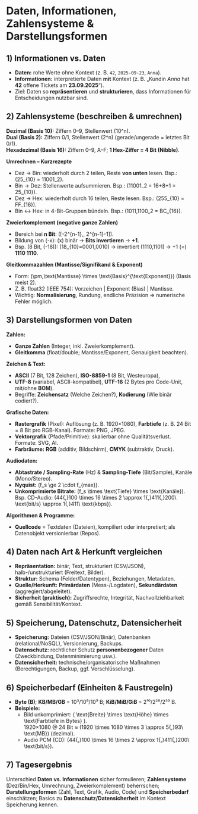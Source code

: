 # Daten, Informationen, Zahlensysteme & Darstellungsformen

## 1) Informationen vs. Daten
- **Daten:** rohe Werte ohne Kontext (z. B. `42`, `2025-09-23`, `Anna`).
- **Informationen:** interpretierte Daten **mit** Kontext (z. B. „Kundin *Anna* hat **42** offene Tickets am **23.09.2025**“).
- Ziel: Daten so **repräsentieren** und **strukturieren**, dass Informationen für Entscheidungen nutzbar sind.

## 2) Zahlensysteme (beschreiben & umrechnen)
**Dezimal (Basis 10):** Ziffern 0–9, Stellenwert \(10^n\).  
**Dual (Basis 2):** Ziffern 0/1, Stellenwert \(2^n\) (gerade/ungerade = letztes Bit 0/1).  
**Hexadezimal (Basis 16):** Ziffern 0–9, A–F; **1 Hex-Ziffer = 4 Bit (Nibble)**.

**Umrechnen – Kurzrezepte**
- Dez → Bin: wiederholt durch 2 teilen, Reste **von unten** lesen. Bsp.: \(25_{10} = 11001_2\).
- Bin → Dez: Stellenwerte aufsummieren. Bsp.: \(11001_2 = 16+8+1 = 25_{10}\).
- Dez → Hex: wiederholt durch 16 teilen, Reste lesen. Bsp.: \(255_{10} = FF_{16}\).
- Bin ↔ Hex: in 4-Bit-Gruppen bündeln. Bsp.: \(1011\,1100_2 = BC_{16}\).

**Zweierkomplement (negative ganze Zahlen)**
- Bereich bei **n Bit**: \([-2^{n-1},\, 2^{n-1}-1]\).
- Bildung von \(-x\): \(x\) binär → **Bits invertieren** → **+1**.
- Bsp. (8 Bit, \(-18\)): \(18_{10}=0001\,0010\) → invertiert \(1110\,1101\) → +1 \(=\) **1110 1110**.

**Gleitkommazahlen (Mantisse/Signifikand & Exponent)**
- Form: \(\pm\,\text{Mantisse} \times \text{Basis}^{\text{Exponent}}\) (Basis meist 2).
- Z. B. float32 (IEEE 754): Vorzeichen | Exponent (Bias) | Mantisse.  
- Wichtig: **Normalisierung**, Rundung, endliche Präzision ⇒ numerische Fehler möglich.

## 3) Darstellungsformen von Daten
**Zahlen:**  
- **Ganze Zahlen** (Integer, inkl. Zweierkomplement).  
- **Gleitkomma** (float/double; Mantisse/Exponent, Genauigkeit beachten).

**Zeichen & Text:**  
- **ASCII** (7 Bit, 128 Zeichen), **ISO-8859-1** (8 Bit, Westeuropa),  
- **UTF-8** (variabel, ASCII-kompatibel), **UTF-16** (2 Bytes pro Code-Unit, mit/ohne **BOM**).  
- Begriffe: **Zeichensatz** (Welche Zeichen?), **Kodierung** (Wie binär codiert?).

**Grafische Daten:**  
- **Rastergrafik** (Pixel): Auflösung (z. B. 1920×1080), **Farbtiefe** (z. B. 24 Bit = 8 Bit pro RGB-Kanal). Formate: PNG, JPEG.  
- **Vektorgrafik** (Pfade/Primitive): skalierbar ohne Qualitätsverlust. Formate: SVG, AI.  
- **Farbräume:** **RGB** (additiv, Bildschirm), **CMYK** (subtraktiv, Druck).

**Audiodaten:**  
- **Abtastrate / Sampling-Rate** (Hz) & **Sampling-Tiefe** (Bit/Sample), Kanäle (Mono/Stereo).  
- **Nyquist:** \(f_s \ge 2 \cdot f_{max}\).  
- **Unkomprimierte Bitrate:** \(f_s \times \text{Tiefe} \times \text{Kanäle}\).  
  Bsp. CD-Audio: \(44{,}100 \times 16 \times 2 \approx 1{,}411{,}200\ \text{bit/s} \approx 1{,}411\ \text{kbps}\).

**Algorithmen & Programme:**  
- **Quellcode** = Textdaten (Dateien), kompiliert oder interpretiert; als Datenobjekt versionierbar (Repos).

## 4) Daten nach Art & Herkunft vergleichen
- **Repräsentation:** binär, Text, strukturiert (CSV/JSON), halb-/unstrukturiert (Freitext, Bilder).  
- **Struktur:** Schema (Felder/Datentypen), Beziehungen, Metadaten.  
- **Quelle/Herkunft:** **Primärdaten** (Mess-/Logdaten), **Sekundärdaten** (aggregiert/abgeleitet).  
- **Sicherheit (praktisch):** Zugriffsrechte, Integrität, Nachvollziehbarkeit gemäß Sensibilität/Kontext.

## 5) Speicherung, Datenschutz, Datensicherheit
- **Speicherung:** Dateien (CSV/JSON/Binär), Datenbanken (relational/NoSQL), Versionierung, Backups.  
- **Datenschutz:** rechtlicher Schutz **personenbezogener** Daten (Zweckbindung, Datenminimierung usw.).  
- **Datensicherheit:** technische/organisatorische Maßnahmen (Berechtigungen, Backup, ggf. Verschlüsselung).

## 6) Speicherbedarf (Einheiten & Faustregeln)
- **Byte (B)**; **KB/MB/GB** = 10³/10⁶/10⁹ B; **KiB/MiB/GiB** = 2¹⁰/2²⁰/2³⁰ B.  
- **Beispiele:**  
  - Bild unkomprimiert: \( \text{Breite} \times \text{Höhe} \times \text{Farbtiefe in Bytes} \).  
    1920×1080 @ 24 Bit ≈ \(1920 \times 1080 \times 3 \approx 5{,}93\ \text{MB}\) (dezimal).  
  - Audio PCM (CD): \(44{,}100 \times 16 \times 2 \approx 1{,}411{,}200\ \text{bit/s}\).

## 7) Tagesergebnis
Unterschied **Daten vs. Informationen** sicher formulieren; **Zahlensysteme** (Dez/Bin/Hex, Umrechnung, Zweierkomplement) beherrschen; **Darstellungsformen** (Zahl, Text, Grafik, Audio, Code) und **Speicherbedarf** einschätzen; Basics zu **Datenschutz/Datensicherheit** im Kontext Speicherung kennen.
